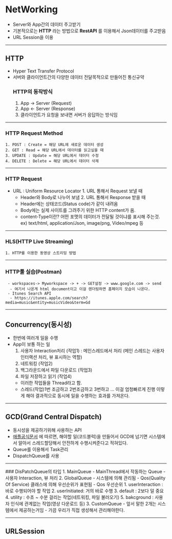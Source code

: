 # NetWorking
- Server와 App간의 데이터 주고받기
- 기본적으로는 **HTTP** 라는 방법으로 **RestAPI** 를 이용해서 Json데이터를 주고받음
- URL Session을 이용
<hr/>

## HTTP
- Hyper Text Transfer Protocol
- 서버와 클라이언트간의 다양한 데이터 전달목적으로 만들어진 통신규약
  ### HTTP의 동작방식
    1. App -> Server (Request)
    2. App <- Server (Response)
    3. 클라이언트가 요청을 보내면 서버가 응답하는 방식임
<hr/>

  ### HTTP Request Method
    1. POST : Create = 해당 URL에 새로운 데이터 생성
    2. GET : Read = 해당 URL에서 데이터를 읽고싶을 때
    3. UPDATE : Update = 해당 URL에서 데이터 수정
    4. DELETE : Delete = 해당 URL에서 데이터 삭제
<hr/>

  ### HTTP Request
   - URL : Uniform Resource Locator
    1. URL 통해서 Request 보낼 때
      - Header와 Body로 나누어 보냄
    2. URL 통해서 Response 받을 때
      - Header에는 상태코드(Status code)가 같이 내려옴</br>
      - Body에는 실제 사이트를 그려주기 위한 HTTP content가 옴.</br>
      - content-Type이란? 어떤 포맷의 데이터가 전달될 것이냐를 표시해 주는것.</br>
      ex) text/html, application/Json, image/png, Video/mpeg 등
<hr/>

  ### HLS(HTTP Live Streaming)
    1. HTTP를 이용한 동영상 스트리밍 방법
<hr/>  

  ### HTTP툴 실습(Postman)
     - workspaces-> Myworkspace -> + -> GET설정 -> www.google.com -> send
      - 여기서 나온게 html document이고 이걸 렌더링하면 홈페이지 모습이 나온다.
     - Itunes Search API
      - https://itunes.apple.com/search?media=music&entity=musicVideo&term=Gd
<hr/>

## Concurrency(동시성)
- 한번에 여러개 일을 수행
- App이 보통 하는 일
  1. 사용자 Interaction처리 (작업1) : 메인스레드에서 처리 (메인 스레드는 사용자 인터랙션 처리, 뷰 표시하는 역할)
  2. 네트워킹 (작업2)
  3. 백그라운드에서 파일 다운로드 (작업3)
  4. 파일 저장하고 읽기 (작업4)
  - 이러한 작업들을 Thread라고 함.
  - 스레드(작업)1번 조금하고 2번조금하고 3번하고 ... 이걸 엄청빠르게 진행 이렇게 해야 결과적으로 동시에 일을 수행하는 효과를 가져온다.
<hr/>

## GCD(Grand Central Dispatch)
- 동시성을 제공하기위해 사용하는 API
- [애플공식문서](https://developer.apple.com/documentation/DISPATCH) 에 따르면, 해야할 일(코드블럭)을 만들어서 GCD에 넘기면 시스템에서 알아서 스레드할당해서 안전하게 수행시켜준다고 적혀있다.
- Queue를 이용해서 Task관리
- DispatchQueue를 사용

<hr/>
  ### DisPatchQueue의 타입
    1. MainQueue
      - MainThread에서 작동하는 Queue
      - 사용자 Interaction, 뷰 처리
    2. GlobalQueue
      - 시스템에 의해 관리됨
      - Qos(Quality Of Service) 클래스에 의해 우선순위가 표현됨
        - Qos 우선순위
          1. userInteraction : 바로 수행되어야 할 작업
          2. userInitiated: 거의 바로 수행
          3. default : 2보다 덜 중요
          4. utility : 수초 ~ 수분 걸리는 작업(네트워킹, 파일 불러오기)
          5. bakcground : 사용자 인식에 관계없는 작업(영상 다운로드 등)
     3. CustomQueue
      - 앞서 말한 2개는 시스템에서 제공하는거임
      - 가끔 우리가 직접 생성해서 관리해야한다.
      

<hr/>

## URLSession
